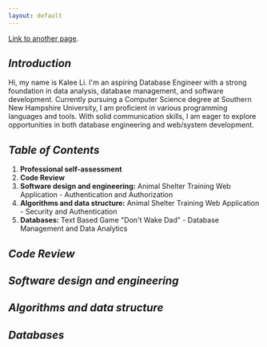 ```yaml
---
layout: default
---
```

[Link to another page](./another-page.html).

## _Introduction_
Hi, my name is Kalee Li. I'm an aspiring Database Engineer with a strong foundation in data analysis, database management, and software development. Currently pursuing a Computer Science degree at Southern New Hampshire University, I am proficient in various programming languages and tools. With solid communication skills, I am eager to explore opportunities in both database engineering and web/system development.

## _Table of Contents_
1. **Professional self-assessment**
2. **Code Review**
3. **Software design and engineering:** Animal Shelter Training Web Application - Authentication and Authorization
4. **Algorithms and data structure:** Animal Shelter Training Web Application - Security and Authentication
5. **Databases:** Text Based Game "Don't Wake Dad" - Database Management and Data Analytics

## _Code Review_
## _Software design and engineering_
## _Algorithms and data structure_
## _Databases_